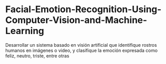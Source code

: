 # Facial-Emotion-Recognition-Using-Computer-Vision-and-Machine-Learning
Desarrollar un sistema basado en visión artificial que identifique rostros humanos en imágenes o video, y clasifique la emoción expresada como feliz, neutro, triste, entre otras
